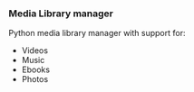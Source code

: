 ### Media Library manager
Python media library manager with support for:
* Videos
* Music
* Ebooks
* Photos